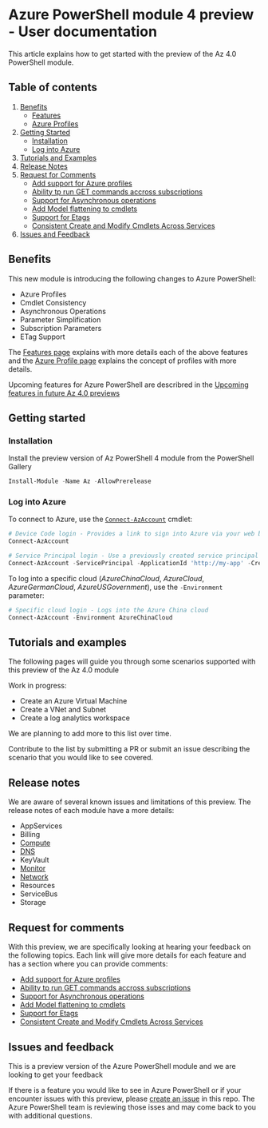 # Azure PowerShell module 4 preview - User documentation

This article explains how to get started with the preview of the Az 4.0 PowerShell module.

## Table of contents

1. [Benefits](#Benefits)
    - [Features][Features]
    - [Azure Profiles][AzureProfiles]
2. [Getting Started](#Getting-Started)
    - [Installation](#Installation)
    - [Log into Azure](#Log-into-Azure)
3. [Tutorials and Examples](#Tutorials-and-Examples)
4. [Release Notes](#Release-Notes)
5. [Request for Comments](#Request-for-Comments)
    - [Add support for Azure profiles][RFC0001]
    - [Ability tp run GET commands accross subscriptions][RFC0002]
    - [Support for Asynchronous operations][RFC0003]
    - [Add Model flattening to cmdlets][RFC0004]
    - [Support for Etags][RFC0005]
    - [Consistent Create and Modify Cmdlets Across Services][RFC0006]
6. [Issues and Feedback](#Issues-and-Feedback)

## Benefits

This new module is introducing the following changes to Azure PowerShell:

- Azure Profiles
- Cmdlet Consistency
- Asynchronous Operations
- Parameter Simplification
- Subscription Parameters
- ETag Support

The [Features page][Features] explains with more details each of the above features and the [Azure Profile page][AzureProfiles] explains the concept of profiles with more details.

Upcoming features for Azure PowerShell are describred in the [Upcoming features in future Az 4.0 previews][Omissions]

## Getting started

### Installation

Install the preview version of Az PowerShell 4 module from the PowerShell Gallery

```powershell
Install-Module -Name Az -AllowPrerelease
```

### Log into Azure

To connect to Azure, use the [`Connect-AzAccount`][ConnectAzAccount] cmdlet:

```powershell
# Device Code login - Provides a link to sign into Azure via your web browser
Connect-AzAccount

# Service Principal login - Use a previously created service principal to log in
Connect-AzAccount -ServicePrincipal -ApplicationId 'http://my-app' -Credential $PSCredential -TenantId $TenantId
```

To log into a specific cloud (_AzureChinaCloud_, _AzureCloud_, _AzureGermanCloud_, _AzureUSGovernment_), use the `-Environment` parameter:

```powershell
# Specific cloud login - Logs into the Azure China cloud
Connect-AzAccount -Environment AzureChinaCloud
```

## Tutorials and examples

The following pages will guide you through some scenarios supported with this preview of the Az 4.0 module

Work in progress:

- Create an Azure Virtual Machine
- Create a VNet and Subnet
- Create a log analytics workspace

We are planning to add more to this list over time.

Contribute to the list by submitting a PR or submit an issue describing the scenario that you would like to see covered.

## Release notes

We are aware of several known issues and limitations of this preview.
The release notes of each module have a more details:

- AppServices
- Billing
- [Compute](../../src/Compute/resources/ReleaseNotes.md)
- [DNS](../../src/Dns/resources/release-notes.md)
- KeyVault
- [Monitor](../../src/Monitor/resources/ReleaseNotes.md)
- [Network](../../src/Network/resources/release-notes.md)
- Resources
- ServiceBus
- Storage

## Request for comments

With this preview, we are specifically looking at hearing your feedback on the following topics. Each link will give more details for each feature and has a section where you can provide comments:

- [Add support for Azure profiles][RFC0001]
- [Ability tp run GET commands accross subscriptions][RFC0002]
- [Support for Asynchronous operations][RFC0003]
- [Add Model flattening to cmdlets][RFC0004]
- [Support for Etags][RFC0005]
- [Consistent Create and Modify Cmdlets Across Services][RFC0006]

## Issues and feedback

This is a preview version of the Azure PowerShell module and we are looking to get your feedback

If there is a feature you would like to see in Azure PowerShell or if your encounter issues with this preview, please [create an issue][GitHubIssues] in this repo. The Azure PowerShell team is reviewing those isses and may come back to you with additional questions.

<!-- References -->

<!-- Local -->
[GitHubIssues]:https://aka.ms/azps4issue
[SendFeedback]:http://aka.ms/azps4feedback
[Features]:Features.md
[AzureProfiles]:AzureProfiles.md
[Omissions]:Omissions.md

[RFC0001]:../RFC/RFC0001-Azure-Profiles.md
[RFC0002]:../RFC/RFC0002-SubscriptionList-in-Get.md
[RFC0003]:../RFC/RFC0003-AsynchronousOperations.md
[RFC0004]:../RFC/RFC0004-Model-Flattening-and-Inline-Creation.md
[RFC0005]:../RFC/RFC0005-ETags.md
[RFC0006]:../RFC/RFC0006-Creation-and-Modification-Cmdlets.md

<!-- Exteral -->
[AzGallery]: https://www.powershellgallery.com/packages/Az/

<!-- Docs -->
[ConnectAzAccount]: https://docs.microsoft.com/en-us/powershell/module/az.accounts/connect-azaccount
